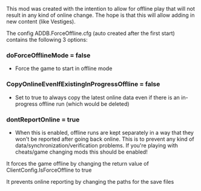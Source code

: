 This mod was created with the intention to allow for offline play that will not result in any kind of online change.
The hope is that this will allow adding in new content (like Vestiges).

The config ADDB.ForceOffline.cfg (auto created after the first start) contains the following 3 options:

### doForceOfflineMode = false
- Force the game to start in offline mode

### CopyOnlineEvenIfExistingInProgressOffline = false
- Set to true to always copy the latest online data even if there is an in-progress offline run (which would be deleted)

### dontReportOnline = true
- When this is enabled, offline runs are kept separately in a way that they won't be reported after going back online. This is to prevent any kind of data/synchronization/verification problems. If you're playing with cheats/game changing mods this should be enabled!


It forces the game offline by changing the return value of ClientConfig.IsForceOffline to true

It prevents online reporting by changing the paths for the save files